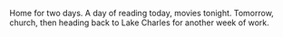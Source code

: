 Home for two days. A day of reading today, movies tonight. Tomorrow, church, then heading back to Lake Charles for another week of work.